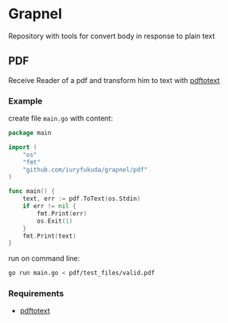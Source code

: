 # Grapnel

Repository with tools for convert body in response to plain text

## PDF

Receive Reader of a pdf and  transform him to text with [pdftotext](https://www.xpdfreader.com/pdftotext-man.html)

### Example

create file `main.go` with content:
```go
package main

import (
	"os"
	"fmt"
	"github.com/iuryfukuda/grapnel/pdf"
)

func main() {
	text, err := pdf.ToText(os.Stdin)
	if err != nil {
		fmt.Print(err)
		os.Exit(1)
	}
	fmt.Print(text)
}
```
run on command line:
```sh
go run main.go < pdf/test_files/valid.pdf
```
### Requirements

- [pdftotext](https://www.xpdfreader.com/download.html)
